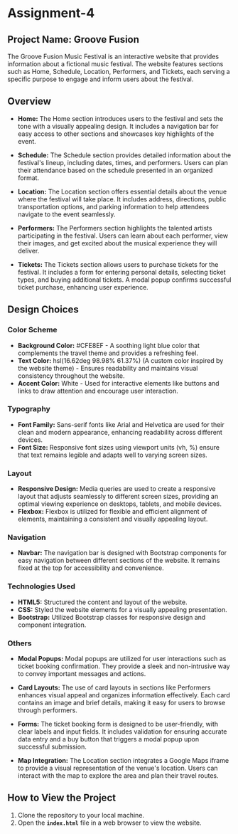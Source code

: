 # Assignment-4
## Project Name: Groove Fusion
The Groove Fusion Music Festival is an interactive website that provides information about a fictional music festival. The website features sections such as Home, Schedule, Location, Performers, and Tickets, each serving a specific purpose to engage and inform users about the festival.

## Overview
- **Home:** The Home section introduces users to the festival and sets the tone with a visually appealing design. It includes a navigation bar for easy access to other sections and showcases key highlights of the event.

- **Schedule:** The Schedule section provides detailed information about the festival's lineup, including dates, times, and performers. Users can plan their attendance based on the schedule presented in an organized format.

- **Location:** The Location section offers essential details about the venue where the festival will take place. It includes address, directions, public transportation options, and parking information to help attendees navigate to the event seamlessly.

- **Performers:** The Performers section highlights the talented artists participating in the festival. Users can learn about each performer, view their images, and get excited about the musical experience they will deliver.

- **Tickets:** The Tickets section allows users to purchase tickets for the festival. It includes a form for entering personal details, selecting ticket types, and buying additional tickets. A modal popup confirms successful ticket purchase, enhancing user experience.

## Design Choices
### Color Scheme
- **Background Color:** #CFE8EF - A soothing light blue color that complements the travel theme and provides a refreshing feel.
- **Text Color:** hsl(16.62deg 98.98% 61.37%) (A custom color inspired by the website theme) - Ensures readability and maintains visual consistency throughout the website.
- **Accent Color:** White - Used for interactive elements like buttons and links to draw attention and encourage user interaction.

### Typography
- **Font Family:** Sans-serif fonts like Arial and Helvetica are used for their clean and modern appearance, enhancing readability across different devices.
- **Font Size:** Responsive font sizes using viewport units (vh, %) ensure that text remains legible and adapts well to varying screen sizes.

### Layout
- **Responsive Design:** Media queries are used to create a responsive layout that adjusts seamlessly to different screen sizes, providing an optimal viewing experience on desktops, tablets, and mobile devices.
- **Flexbox:** Flexbox is utilized for flexible and efficient alignment of elements, maintaining a consistent and visually appealing layout.

### Navigation
- **Navbar:** The navigation bar is designed with Bootstrap components for easy navigation between different sections of the website. It remains fixed at the top for accessibility and convenience.

### Technologies Used
- **HTML5:** Structured the content and layout of the website.
- **CSS:** Styled the website elements for a visually appealing presentation.
- **Bootstrap:** Utilized Bootstrap classes for responsive design and component integration.

### Others
- **Modal Popups:** Modal popups are utilized for user interactions such as ticket booking confirmation. They provide a sleek and non-intrusive way to convey important messages and actions.

- **Card Layouts:** The use of card layouts in sections like Performers enhances visual appeal and organizes information effectively. Each card contains an image and brief details, making it easy for users to browse through performers.

- **Forms:** The ticket booking form is designed to be user-friendly, with clear labels and input fields. It includes validation for ensuring accurate data entry and a buy button that triggers a modal popup upon successful submission.

- **Map Integration:** The Location section integrates a Google Maps iframe to provide a visual representation of the venue's location. Users can interact with the map to explore the area and plan their travel routes.

## How to View the Project
1. Clone the repository to your local machine.
2. Open the **`index.html`** file in a web browser to view the website.
